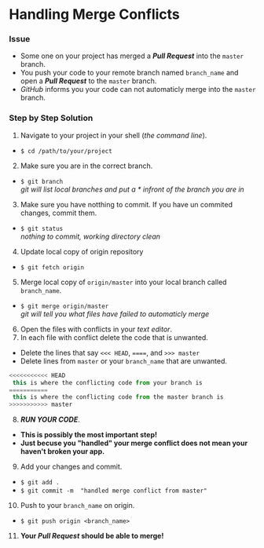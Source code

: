 # Handling Merge Conflicts
### Issue
* Some one on your project has merged a **_Pull Request_** into the `master` branch.
* You push your code to your remote branch named `branch_name` and open a **_Pull Request_** to the `master` branch.
* _GitHub_ informs you your code can not automaticly merge into the `master` branch.

### Step by Step Solution
1. Navigate to your project in your shell (*the command line*).
  * `$ cd /path/to/your/project`
2. Make sure you are in the correct branch.
 * `$ git branch`  
  _git will list local branches and put a * infront of the branch you are in_
3. Make sure you have notthing to commit. If you have un commited changes, commit them.
 * `$ git status`  
  _nothing to commit, working directory clean_
4. Update local copy of origin repository
 * `$ git fetch origin`  
5. Merge local copy of `origin/master` into your local branch called `branch_name`.
  * `$ git merge origin/master`  
   *git will tell you what files have failed to automaticly merge* 
6. Open the files with conflicts in your _text editor_.
7. In each file with conflict delete the code that is unwanted.
  * Delete the lines that say `<<< HEAD`, `====`, and `>>> master`
  * Delete lines from `master` or your `branch_name` that are unwanted.
  ```javascript
 <<<<<<<<<<< HEAD 
   this is where the conflicting code from your branch is
 ===========
   this is where the conflicting code from the master branch is
 >>>>>>>>>>> master 
``` 
8. **_RUN YOUR CODE_**.
 * **This is possibly the most important step!**
 * **Just becuse you "handled" your merge conflict does not mean your haven't broken your app.**
9. Add your changes and commit.
  * `$ git add .`
  * `$ git commit -m  "handled merge conflict from master"`
10. Push to your `branch_name` on origin.
  * `$ git push origin <branch_name>`
11. **Your _Pull Request_ should be able to merge!**
 
